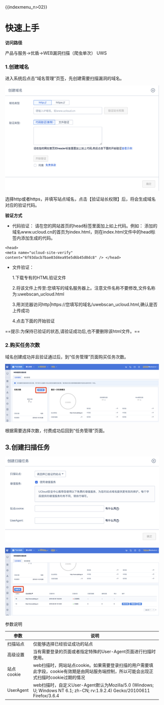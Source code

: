 {{indexmenu_n>02}}

# 快速上手

**访问路径**

产品与服务->优盾->WEB漏洞扫描（爬虫单次） UWS

### 1.创建域名

进入系统后点击“域名管理”页签，先创建需要扫描漏洞的域名。

![](./images/uws1.png)

选择http或者https，并填写站点域名，点击【验证站长权限】后，将会生成域名对应的验证代码。

**验证方式**

* 代码验证：
	请在您的网站首页的head标签里面加上如上代码。例如：
	添加的域名www.ucloud.cn的首页为index.html，则在index.html文件中的head标签内添加生成的代码。


```
<head>
<meta name="ucloud-site-verify"
content="6f93dacb7bae03d4ea95e5d6b45d0dc8" /> </head>
```

* 文件验证：

	1.下载专有的HTML验证文件

	2.将该文件上传至:您填写的域名服务器上。注意文件名称不要修改,文件名称为:uwebscan_ucloud.html

	3.用浏览器访问http|https://您填写的域名/uwebscan_ucloud.html,确认是否上传成功

	4.点击下面的开始验证

==提示:为保持已验证的状态,请验证成功后,也不要删除该html文件。==

### 2.购买任务次数

域名创建成功并且验证通过后，到“任务管理”页面购买任务次数。

![](./images/uws2.png)

根据需要选择次数，付费成功后回到“任务管理”页面。

## 3.创建扫描任务

![](./images/uws3.png)

![](./images/uws4.png)

参数说明

| 参数        | 说明                                                                     |
| --- | --- |
| 扫描站点      | 仅能够选择已经验证成功的站点         |
| 高级设置      | 当有需要登录的页面或者指定特殊的User-Agent页面进行扫描时使用。     |
| 站点cookie  | web扫描时，网站站点cookie。如果需要登录扫描的用户需要填此字段，cookie有效期是由网站服务端控制，所以可能会出现正式扫描时cookie过期的情况                                  |
| UserAgent | web扫描时，自定义User-Agent默认为Mozilla/5.0 (Windows; U; Windows NT 6.1; zh-CN; rv:1.9.2.4) Gecko/20100611 Firefox/3.6.4 |
